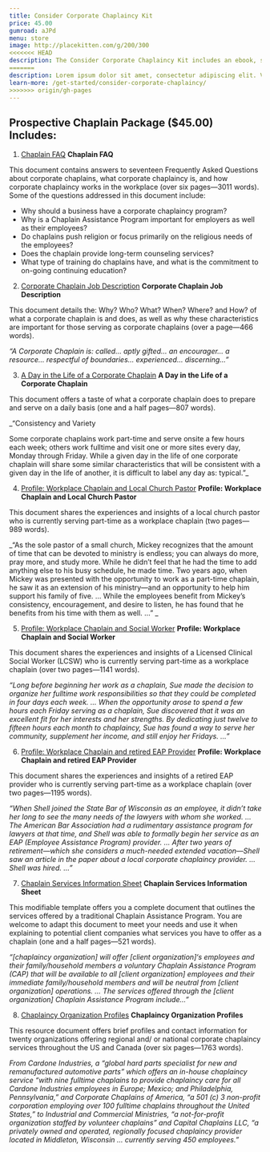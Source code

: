 ```yaml
---
title: Consider Corporate Chaplaincy Kit
price: 45.00
gumroad: aJPd
menu: store
image: http://placekitten.com/g/200/300
<<<<<<< HEAD
description: The Consider Corporate Chaplaincy Kit includes an ebook, starter marketing materials, and free 30-minute phone consultation that will help you discern whether corporate chaplaincy is right for you, show you what to expect in your new profession, and help you get your individual Chaplain Assistance Program up and running.
=======
description: Lorem ipsum dolor sit amet, consectetur adipiscing elit. Vestibulum sit amet luctus quam. Sed nec laoreet massa, quis suscipit orci. Pellentesque porta volutpat congue. Cras elit lectus, porta quis ex sed, molestie egestas ligula.
learn-more: /get-started/consider-corporate-chaplaincy/
>>>>>>> origin/gh-pages
---
```


## Prospective Chaplain Package ($45.00) Includes:

1.  [Chaplain FAQ](index.html#p432 "Chaplain FAQ")
**Chaplain FAQ**

This document contains answers to seventeen Frequently Asked Questions about corporate chaplains, what corporate chaplaincy is, and how corporate chaplaincy works in the workplace (over six pages—3011 words). Some of the questions addressed in this document include:

*   Why should a business have a corporate chaplaincy program?
*   Why is a Chaplain Assistance Program important for employers as well as their employees?
*   Do chaplains push religion or focus primarily on the religious needs of the employees?
*   Does the chaplain provide long-term counseling services?
*   What type of training do chaplains have, and what is the commitment to on-going continuing education?

2.  [Corporate Chaplain Job Description](index.html#p434 "Corporate Chaplain Job Description")
**Corporate Chaplain Job Description**

This document details the: Why? Who? What? When? Where? and How? of what a corporate chaplain is and does, as well as why these characteristics are important for those serving as corporate chaplains (over a page—466 words).

_&#8220;A Corporate Chaplain is: called&#8230; aptly gifted&#8230; an encourager&#8230; a resource&#8230; respectful of boundaries&#8230; experienced&#8230; discerning&#8230;&#8221;_


3.  [A Day in the Life of a Corporate Chaplain](index.html#p436 "A Day in the Life of a Corporate Chaplain")
**A Day in the Life of a Corporate Chaplain**

This document offers a taste of what a corporate chaplain does to prepare and serve on a daily basis (one and a half pages—807 words).

_&#8220;Consistency and Variety

Some corporate chaplains work part-time and serve onsite a few hours each week; others work fulltime and visit one or more sites every day, Monday through Friday. While a given day in the life of one corporate chaplain will share some similar characteristics that will be consistent with a given day in the life of another, it is difficult to label any day as: typical.&#8221;_


4.  [Profile: Workplace Chaplain and Local Church Pastor](index.html#p438 "Profile: Workplace Chaplain and Local Church Pastor")
**Profile: Workplace Chaplain and Local Church Pastor**

This document shares the experiences and insights of a local church pastor who is currently serving part-time as a workplace chaplain (two pages—989 words).

_&#8220;As the sole pastor of a small church, Mickey recognizes that the amount of time that can be devoted to ministry is endless; you can always do more, pray more, and study more. While he didn&#8217;t feel that he had the time to add anything else to his busy schedule, he made time. Two years ago, when Mickey was presented with the opportunity to work as a part-time chaplain, he saw it as an extension of his ministry—and an opportunity to help him support his family of five. &#8230; While the employees benefit from Mickey&#8217;s consistency, encouragement, and desire to listen, he has found that he benefits from his time with them as well. &#8230;&#8221; _


5.  [Profile: Workplace Chaplain and Social Worker](index.html#p440 "Profile: Workplace Chaplain and Social Worker")
**Profile: Workplace Chaplain and Social Worker**

This document shares the experiences and insights of a Licensed Clinical Social Worker (LCSW) who is currently serving part-time as a workplace chaplain (over two pages—1141 words).

_&#8220;Long before beginning her work as a chaplain, Sue made the decision to organize her fulltime work responsibilities so that they could be completed in four days each week. &#8230; When the opportunity arose to spend a few hours each Friday serving as a chaplain, Sue discovered that it was an excellent fit for her interests and her strengths. By dedicating just twelve to fifteen hours each month to chaplaincy, Sue has found a way to serve her community, supplement her income, and still enjoy her Fridays. &#8230;&#8221;_


6.  [Profile: Workplace Chaplain and retired EAP Provider](index.html#p442 "Profile: Workplace Chaplain and retired EAP Provider")
**Profile: Workplace Chaplain and retired EAP Provider**

This document shares the experiences and insights of a retired EAP provider who is currently serving part-time as a workplace chaplain (over two pages—1195 words).

_&#8220;When Shell joined the State Bar of Wisconsin as an employee, it didn&#8217;t take her long to see the many needs of the lawyers with whom she worked. &#8230; The American Bar Association had a rudimentary assistance program for lawyers at that time, and Shell was able to formally begin her service as an EAP (Employee Assistance Program) provider. &#8230; After two years of retirement—which she considers a much-needed extended vacation—Shell saw an article in the paper about a local corporate chaplaincy provider. &#8230; Shell was hired. &#8230;&#8221;_


7.  [Chaplain Services Information Sheet](index.html#p444 "Chaplain Services Information Sheet")
**Chaplain Services Information Sheet**

This modifiable template offers you a complete document that outlines the services offered by a traditional Chaplain Assistance Program. You are welcome to adapt this document to meet your needs and use it when explaining to potential client companies what services you have to offer as a chaplain (one and a half pages—521 words).

_&#8220;[chaplaincy organization] will offer [client organization]&#8216;s employees and their family/household members a voluntary Chaplain Assistance Program (CAP) that will be available to all [client organization] employees and their immediate family/household members and will be neutral from [client organization] operations. &#8230; The services offered through the [client organization] Chaplain Assistance Program include&#8230;&#8221;_


8.  [Chaplaincy Organization Profiles](index.html#p446 "Chaplaincy Organization Profiles")
**Chaplaincy Organization Profiles**

This resource document offers brief profiles and contact information for twenty organizations offering regional and/ or national corporate chaplaincy services throughout the US and Canada (over six pages—1763 words).

_From Cardone Industries, a &#8220;global hard parts specialist for new and remanufactured automotive parts&#8221; which offers an in-house chaplaincy service &#8220;with nine fulltime chaplains to provide chaplaincy care for all Cardone Industries employees in Europe; Mexico; and Philadelphia, Pennsylvania,&#8221; and Corporate Chaplains of America, &#8220;a 501 (c) 3 non-profit corporation employing over 100 fulltime chaplains throughout the United States,&#8221; to Industrial and Commercial Ministries, &#8220;a not-for-profit organization staffed by volunteer chaplains&#8221; and Capital Chaplains LLC, &#8220;a privately owned and operated, regionally focused chaplaincy provider located in Middleton, Wisconsin &#8230; currently serving 450 employees.&#8221;_
